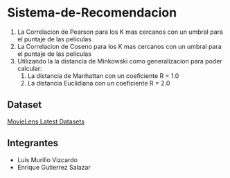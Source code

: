 # Sistema-de-Recomendacion



1. La Correlacion de Pearson para los K mas cercanos con un umbral para el puntaje de las peliculas
2. La Correlacion de Coseno para los K mas cercanos con un umbral para el puntaje de las peliculas
3. Utilizando la la distancia de Minkowski como generalizacion para poder calcular:
   1. La distancia de Manhattan con un coeficiente R = 1.0
   2. La distancia Euclidiana con un coeficiente R = 2.0
   
## Dataset

[MovieLens Latest Datasets](https://grouplens.org/datasets/movielens/latest/)


## Integrantes

* Luis Murillo Vizcardo
* Enrique Gutierrez Salazar

